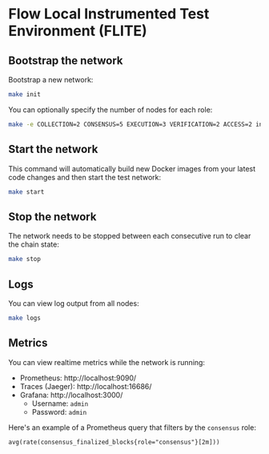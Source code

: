 # Flow Local Instrumented Test Environment (FLITE)

## Bootstrap the network

Bootstrap a new network:

```sh
make init
```

You can optionally specify the number of nodes for each role:

```sh
make -e COLLECTION=2 CONSENSUS=5 EXECUTION=3 VERIFICATION=2 ACCESS=2 init
```

## Start the network

This command will automatically build new Docker images from your latest code changes and then start the test network:

```sh
make start
```

## Stop the network

The network needs to be stopped between each consecutive run to clear the chain state:

```sh
make stop
```

## Logs

You can view log output from all nodes:

```sh
make logs
```

## Metrics

You can view realtime metrics while the network is running:

- Prometheus: http://localhost:9090/
- Traces (Jaeger): http://localhost:16686/
- Grafana: http://localhost:3000/
  - Username: `admin`
  - Password: `admin`

Here's an example of a Prometheus query that filters by the `consensus` role:

```
avg(rate(consensus_finalized_blocks{role="consensus"}[2m]))
```
